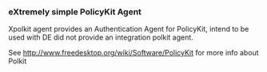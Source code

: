 ### eXtremely simple PolicyKit Agent

Xpolkit agent provides an Authentication Agent for PolicyKit, intend to be used with DE did not provide an integration polkit agent.

See http://www.freedesktop.org/wiki/Software/PolicyKit for more info about Polkit
